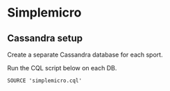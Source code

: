 # Simplemicro

## Cassandra setup

Create a separate Cassandra database for each sport.

Run the CQL script below on each DB.

`SOURCE 'simplemicro.cql'`

